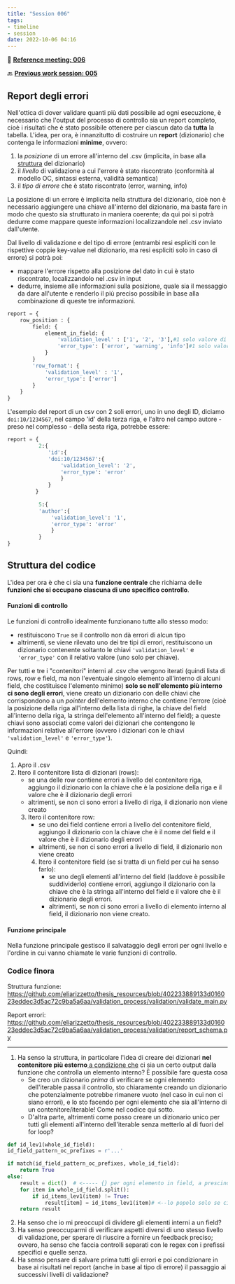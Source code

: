 ```yaml
---
title: "Session 006"
tags:
- timeline
- session
date: 2022-10-06 04:16
---
```

<span 
		class='ob-timelines'
		data-date="2022-10-06-00">
</span>

👥 [**Reference meeting: 006**](notes/meetings/meeting%20006.md)

🔙 [**Previous work session: 005**](notes/sessions/session%20005.md)

## Report degli errori
Nell'ottica di dover validare quanti più dati possibile ad ogni esecuzione, è necessario che l'output del processo di controllo sia un report completo, cioè i risultati che è stato possibile ottenere per ciascun dato da **tutta** la tabella. 
L'idea, per ora, è innanzitutto di costruire un **report** (dizionario) che contenga le informazioni **minime**, ovvero:
1. la *posizione* di un errore all'interno del .csv (implicita, in base alla <u>struttura</u> del dizionario)
2. il *livello* di validazione a cui l'errore è stato riscontrato (conformità al modello OC, sintassi esterna, validità semantica)
3. il *tipo di errore* che è stato riscontrato (error, warning, info)

La posizione di un errore è implicita nella struttura del dizionario, cioè non è necessario aggiungere una chiave all'interno del dizionario, ma basta fare in modo che questo sia strutturato in maniera coerente; da qui poi si potrà dedurre come mappare queste informazioni localizzandole nel .csv inviato dall'utente. 

Dal livello di validazione e del tipo di errore (entrambi resi espliciti con le rispettive coppie key-value nel dizionario, ma resi espliciti solo in caso di errore) si potrà poi:
* mappare l'errore rispetto alla posizione del dato in cui è stato riscontrato, localizzandolo nel .csv in input
* dedurre, insieme alle informazioni sulla posizione, quale sia il messaggio da dare all'utente e renderlo il più preciso possibile in base alla combinazione di queste tre informazioni. 


```python {title="General minimal schema for the error report"}
report = {  
    row_position : {  
        field: {  
            element_in_field: {  
                'validation_level' : ['1', '2', '3'],#1 solo valore di questi
                'error_type': ['error', 'warning', 'info']#1 solo valore di questi
            }  
        }  
        'row_format': {  
            'validation_level' : '1',  
            'error_type': ['error']  
        }  
    }  
}
```


L'esempio del report di un csv con 2 soli errori,  uno in uno degli ID, diciamo `doi:10/1234567`, nel campo 'id' della terza riga, e l'altro nel campo autore - preso nel complesso - della sesta riga, potrebbe essere:
```python (title="Report example")
report = {
		  2:{
			 'id':{
			 'doi:10/1234567':{
				 'validation_level': '2', 
				 'error_type': 'error'
				 }
			 }
		 }
		  
		  5:{
		  'author':{
			  'validation_level': '1', 
			  'error_type': 'error'
			  }
		  }
}
```

## Struttura del codice
L'idea per ora è che ci sia una **funzione centrale** che richiama delle **funzioni che si occupano ciascuna di uno specifico controllo**.

#### Funzioni di controllo
Le funzioni di controllo idealmente funzionano tutte allo stesso modo:
* restituiscono `True` se il controllo non dà errori di alcun tipo
* altrimenti, se viene rilevato uno dei tre tipi di errori, restituiscono un dizionario contenente soltanto le chiavi `'validation_level'` e  `'error_type'` con il relativo valore (uno solo per chiave).

Per tutti e tre i "contenitori" interni al .csv che vengono iterati (quindi lista di rows, row e field, ma non l'eventuale singolo elemento all'interno di alcuni field, che costituisce l'elemento minimo)  **solo se nell'elemento più interno ci sono degli errori**, viene creato un dizionario con delle chiavi che corrispondono a un *pointer* dell'elemento interno che contiene l'errore (cioè la posizione della riga all'interno della lista di righe, la chiave del field all'interno della riga, la stringa dell'elemento all'interno del field); a queste chiavi sono associati come valori dei dizionari che contengono le informazioni relative all'errore (ovvero i dizionari con le chiavi  `'validation_level'` e  `'error_type'`).

Quindi:
1. Apro il .csv
2. Itero il contenitore lista di dizionari (rows):
	+ se una delle row contiene errori a livello del contenitore riga, aggiungo il dizionario con la chiave che  è la posizione della riga e il valore che è il dizionario degli errori
	+ altrimenti, se non ci sono errori a livello di riga, il dizionario non viene creato
	3. Itero il contenitore row:
		+ se uno dei field contiene errori a livello del contenitore field, aggiungo il dizionario con la chiave che è il nome del field e il valore che è il dizionario degli errori
		+ altrimenti, se non ci sono errori a livello di field, il dizionario non viene creato
		4. Itero il contenitore field (se si tratta di un field per cui ha senso farlo):
			+ se uno degli elementi all'interno del field (laddove è possibile suddividerlo) contiene errori, aggiungo il dizionario con la chiave che è la stringa all'interno del field e il valore che è il dizionario degli errori. 
			+ altrimenti, se non ci sono errori a livello di elemento interno al field, il dizionario non viene creato.

#### Funzione principale

Nella funzione principale gestisco il salvataggio degli errori per ogni livello e l'ordine in cui vanno chiamate le varie funzioni di controllo.


### Codice finora

Struttura funzione: https://github.com/eliarizzetto/thesis_resources/blob/402233889133d016023eddec3d5ac72c9ba5a6aa/validation_process/validation/validate_main.py

Report errori: https://github.com/eliarizzetto/thesis_resources/blob/402233889133d016023eddec3d5ac72c9ba5a6aa/validation_process/validation/report_schema.py

------------------
1. Ha senso la struttura, in particolare l'idea di creare dei dizionari **nel contenitore più esterno**<u> a condizione che</u> ci sia un certo output dalla funzione che  controlla un elemento interno? È possibile fare questa cosa
	+ Se creo un dizionario *prima* di verificare se ogni elemento dell'iterable passa il controllo, sto chiaramente creando un dizionario che potenzialmente potrebbe rimanere vuoto (nel caso in cui non ci siano errori), e lo sto facendo per ogni elemento che sia all'interno di un contenitore/iterable! Come nel codice qui sotto.
	+ D'altra parte, altrimenti come posso creare un dizionario unico per tutti gli elementi all'interno dell'iterable senza metterlo al di fuori del for loop?

```python 
def id_lev1(whole_id_field):
id_field_pattern_oc_prefixes = r'...'

if match(id_field_pattern_oc_prefixes, whole_id_field):  
	return True
else:  
	result = dict()  # <----- {} per ogni elemento in field, a prescindere!
	for item in whole_id_field.split():  
		if id_items_lev1(item) != True: 
			result[item] = id_items_lev1(item)# <--lo popolo solo se ci sono errori
	return result
```

2. Ha senso che io mi preoccupi di dividere gli elementi interni a un field?
3. Ha senso preoccuparmi di verificare aspetti diversi di uno stesso livello di validazione, per sperare di riuscire a fornire un feedback preciso; ovvero, ha senso che faccia controlli separati con le regex con i prefissi specifici e quelle senza. 
4. Ha senso pensare di salvare prima tutti gli errori e poi condizionare in base ai risultati nel report (anche in base al tipo di errore) il passaggio ai successivi livelli di validazione?